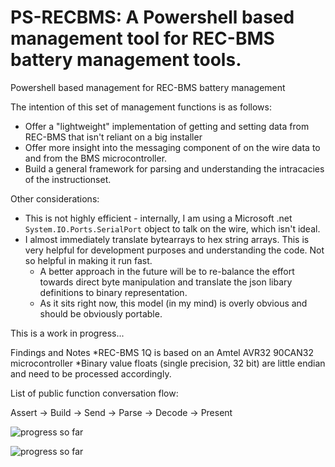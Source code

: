 # PS-RECBMS: A Powershell based management tool for REC-BMS battery management tools.
Powershell based management for REC-BMS battery management

The intention of this set of management functions is as follows:

* Offer a "lightweight" implementation of getting and setting data from REC-BMS that isn't reliant on a big installer
* Offer more insight into the messaging component of on the wire data to and from the BMS microcontroller.
* Build a general framework for parsing and understanding the intracacies of the instructionset.

Other considerations:
* This is not highly efficient - internally, I am using a Microsoft .net ```System.IO.Ports.SerialPort``` object to talk on the wire, which isn't ideal.
* I almost immediately translate bytearrays to hex string arrays. This is very helpful for development purposes and understanding the code. Not so helpful in making it run fast.
  * A better approach in the future will be to re-balance the effort towards direct byte manipulation and translate the json libary definitions to binary representation.
  * As it sits right now, this model (in my mind) is overly obvious and should be obviously portable.

This is a work in progress...


Findings and Notes
*REC-BMS 1Q is based on an Amtel AVR32 90CAN32 microcontroller
*Binary value floats (single precision, 32 bit) are little endian and need to be processed accordingly.


List of public function conversation flow:


Assert -> Build -> Send -> Parse -> Decode -> Present




![progress so far](https://raw.githubusercontent.com/aaronsb/ps-recbms/master/images/recbms.gif)

![progress so far](https://raw.githubusercontent.com/aaronsb/ps-recbms/master/images/recbms2.gif)
